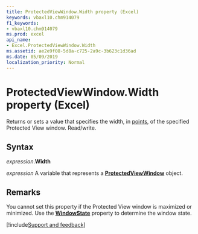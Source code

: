 ```yaml
---
title: ProtectedViewWindow.Width property (Excel)
keywords: vbaxl10.chm914079
f1_keywords:
- vbaxl10.chm914079
ms.prod: excel
api_name:
- Excel.ProtectedViewWindow.Width
ms.assetid: ae2e9f08-5d8a-c725-2a9c-3b623c1d36ad
ms.date: 05/09/2019
localization_priority: Normal
---
```



# ProtectedViewWindow.Width property (Excel)

Returns or sets a value that specifies the width, in [points](../language/glossary/vbe-glossary.md#point), of the specified Protected View window. Read/write.


## Syntax

_expression_.**Width**

_expression_ A variable that represents a **[ProtectedViewWindow](Excel.ProtectedViewWindow.md)** object.


## Remarks

You cannot set this property if the Protected View window is maximized or minimized. Use the **[WindowState](Excel.ProtectedViewWindow.WindowState.md)** property to determine the window state.




[!include[Support and feedback](~/includes/feedback-boilerplate.md)]